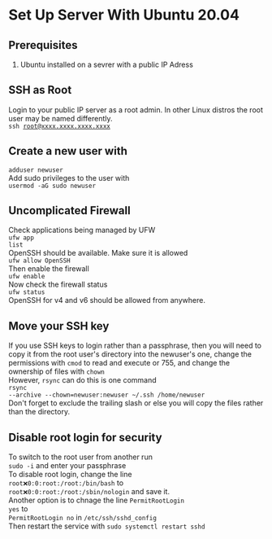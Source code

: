# Set Up Server With Ubuntu 20.04
## Prerequisites 
1) Ubuntu installed on a sevrer with a public IP Adress 
## SSH as Root
Login to your public IP server as a root admin. In other Linux distros the root user may be named differently. <br> 
<code>ssh root@xxxx.xxxx.xxxx.xxxx</code> <br>
## Create a new user with <br> 
<code>adduser newuser</code> <br>
Add sudo privileges to the user with <br>
<code>usermod -aG sudo newuser </code> <br> 
## Uncomplicated Firewall 
Check applications being managed by UFW <br> 
<code>ufw app list</code> <br> 
OpenSSH should be available. Make sure it is allowed <br> 
<code>ufw allow OpenSSH</code> <br>
Then enable the firewall <br> 
<code>ufw enable</code> <br> 
Now check the firewall status <br> 
<code>ufw status</code> <br>
OpenSSH for v4 and v6 should be allowed from anywhere. <br>
## Move your SSH key
If you use SSH keys to login rather than a passphrase, then you will need to copy it from the root user's directory into the newuser's one, change the permissions with <code>cmod</code> to read and execute or 755, and change the ownership of files with <code>chown</code> <br>
However, <code>rsync</code> can do this is one command <br>
<code>rsync --archive --chown=newuser:newuser ~/.ssh /home/newuser </code> <br>
Don't forget to exclude the trailing slash or else you will copy the files rather than the directory. <br> 
## Disable root login for security 
To switch to the root user from another run <br> 
<code>sudo -i</code> and enter your passphrase <br> 
To disable root login, change the line <br> 
<code>root:x:0:0:root:/root:/bin/bash</code> to <br> 
<code>root:x:0:0:root:/root:/sbin/nologin</code> and save it. <br> 
Another option is to chnage the line <code>PermitRootLogin yes</code> to <br>
<code>PermitRootLogin no</code> in <code>/etc/ssh/sshd_config</code> <br> 
Then restart the service with <code>sudo systemctl restart sshd</code> <br> 
